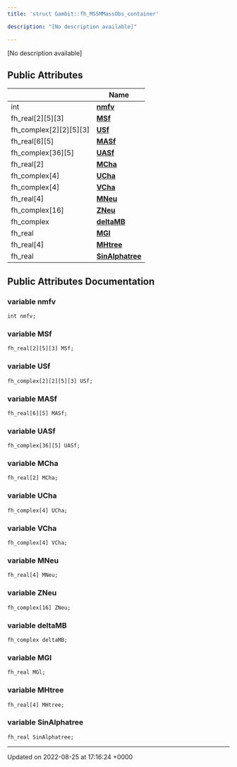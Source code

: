 ```yaml
---
title: 'struct Gambit::fh_MSSMMassObs_container'

description: "[No description available]"

---
```









[No description available]

## Public Attributes

|                | Name           |
| -------------- | -------------- |
| int | **[nmfv](/documentation/code/classes/structgambit_1_1fh__mssmmassobs__container/#variable-nmfv)**  |
| fh_real[2][5][3] | **[MSf](/documentation/code/classes/structgambit_1_1fh__mssmmassobs__container/#variable-msf)**  |
| fh_complex[2][2][5][3] | **[USf](/documentation/code/classes/structgambit_1_1fh__mssmmassobs__container/#variable-usf)**  |
| fh_real[6][5] | **[MASf](/documentation/code/classes/structgambit_1_1fh__mssmmassobs__container/#variable-masf)**  |
| fh_complex[36][5] | **[UASf](/documentation/code/classes/structgambit_1_1fh__mssmmassobs__container/#variable-uasf)**  |
| fh_real[2] | **[MCha](/documentation/code/classes/structgambit_1_1fh__mssmmassobs__container/#variable-mcha)**  |
| fh_complex[4] | **[UCha](/documentation/code/classes/structgambit_1_1fh__mssmmassobs__container/#variable-ucha)**  |
| fh_complex[4] | **[VCha](/documentation/code/classes/structgambit_1_1fh__mssmmassobs__container/#variable-vcha)**  |
| fh_real[4] | **[MNeu](/documentation/code/classes/structgambit_1_1fh__mssmmassobs__container/#variable-mneu)**  |
| fh_complex[16] | **[ZNeu](/documentation/code/classes/structgambit_1_1fh__mssmmassobs__container/#variable-zneu)**  |
| fh_complex | **[deltaMB](/documentation/code/classes/structgambit_1_1fh__mssmmassobs__container/#variable-deltamb)**  |
| fh_real | **[MGl](/documentation/code/classes/structgambit_1_1fh__mssmmassobs__container/#variable-mgl)**  |
| fh_real[4] | **[MHtree](/documentation/code/classes/structgambit_1_1fh__mssmmassobs__container/#variable-mhtree)**  |
| fh_real | **[SinAlphatree](/documentation/code/classes/structgambit_1_1fh__mssmmassobs__container/#variable-sinalphatree)**  |

## Public Attributes Documentation

### variable nmfv

```
int nmfv;
```


### variable MSf

```
fh_real[2][5][3] MSf;
```


### variable USf

```
fh_complex[2][2][5][3] USf;
```


### variable MASf

```
fh_real[6][5] MASf;
```


### variable UASf

```
fh_complex[36][5] UASf;
```


### variable MCha

```
fh_real[2] MCha;
```


### variable UCha

```
fh_complex[4] UCha;
```


### variable VCha

```
fh_complex[4] VCha;
```


### variable MNeu

```
fh_real[4] MNeu;
```


### variable ZNeu

```
fh_complex[16] ZNeu;
```


### variable deltaMB

```
fh_complex deltaMB;
```


### variable MGl

```
fh_real MGl;
```


### variable MHtree

```
fh_real[4] MHtree;
```


### variable SinAlphatree

```
fh_real SinAlphatree;
```


-------------------------------

Updated on 2022-08-25 at 17:16:24 +0000